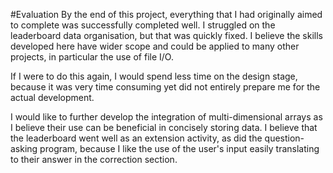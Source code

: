 #Evaluation
By the end of this project, everything that I had originally aimed to complete was successfully completed well. I struggled on the leaderboard data organisation, but that was quickly fixed. I believe the skills developed here have wider scope and could be applied to many other projects, in particular the use of file I/O.

If I were to do this again, I would spend less time on the design stage, because it was very time consuming yet did not entirely prepare me for the actual development.

I would like to further develop the integration of multi-dimensional arrays as I believe their use can be beneficial in concisely storing data. I believe that the leaderboard went well as an extension activity, as did the question-asking program, because I like the use of the user's input easily translating to their answer in the correction section.
